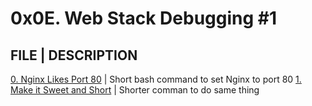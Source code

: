 # 0x0E. Web Stack Debugging #1

## FILE | DESCRIPTION
[0. Nginx Likes Port 80](./0-nginx_likes_port_80) | Short bash command to set Nginx to port 80
[1. Make it Sweet and Short](./1-debugging_made_short) | Shorter comman to do same thing